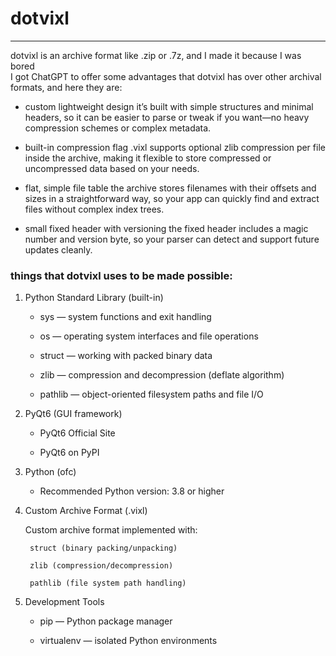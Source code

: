 # dotvixl
---
dotvixl is an archive format like .zip or .7z, and I made it because I was bored<br>
I got ChatGPT to offer some advantages that dotvixl has over other archival formats, and here they are:
- custom lightweight design
it’s built with simple structures and minimal headers, so it can be easier to parse or tweak if you want—no heavy compression schemes or complex metadata.

- built-in compression flag
.vixl supports optional zlib compression per file inside the archive, making it flexible to store compressed or uncompressed data based on your needs.

- flat, simple file table
the archive stores filenames with their offsets and sizes in a straightforward way, so your app can quickly find and extract files without complex index trees.

- small fixed header with versioning
the fixed header includes a magic number and version byte, so your parser can detect and support future updates cleanly.

### things that dotvixl uses to be made possible:

1. Python Standard Library (built-in)

    - sys — system functions and exit handling

    - os — operating system interfaces and file operations

    - struct — working with packed binary data

    - zlib — compression and decompression (deflate algorithm)

    - pathlib — object-oriented filesystem paths and file I/O

2. PyQt6 (GUI framework)

    - PyQt6 Official Site

    - PyQt6 on PyPI

3. Python (ofc)

    - Recommended Python version: 3.8 or higher

4. Custom Archive Format (.vixl)

    Custom archive format implemented with:

        struct (binary packing/unpacking)

        zlib (compression/decompression)

        pathlib (file system path handling)

5. Development Tools

    - pip — Python package manager

    - virtualenv — isolated Python environments

